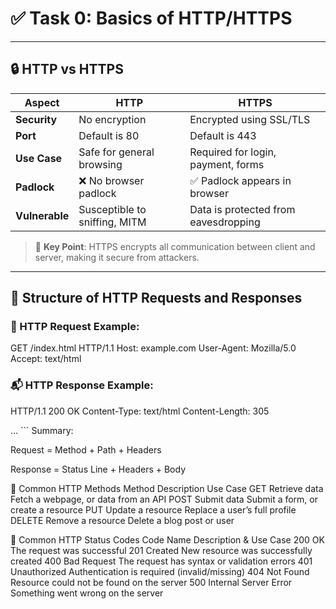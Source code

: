 # ✅ Task 0: Basics of HTTP/HTTPS

---

## 🔒 HTTP vs HTTPS

| Aspect        | HTTP                              | HTTPS                                |
|---------------|-----------------------------------|---------------------------------------|
| **Security**  | No encryption                     | Encrypted using SSL/TLS              |
| **Port**      | Default is 80                     | Default is 443                       |
| **Use Case**  | Safe for general browsing         | Required for login, payment, forms   |
| **Padlock**   | ❌ No browser padlock              | ✅ Padlock appears in browser         |
| **Vulnerable**| Susceptible to sniffing, MITM     | Data is protected from eavesdropping |

> 🔑 **Key Point**: HTTPS encrypts all communication between client and server, making it secure from attackers.

---

## 🔁 Structure of HTTP Requests and Responses

### 📨 HTTP Request Example:

GET /index.html HTTP/1.1
Host: example.com
User-Agent: Mozilla/5.0
Accept: text/html


### 📬 HTTP Response Example:

HTTP/1.1 200 OK
Content-Type: text/html
Content-Length: 305

<html> ... </html> ```
Summary:

Request = Method + Path + Headers

Response = Status Line + Headers + Body


🔧 Common HTTP Methods
Method	Description	Use Case
GET	Retrieve data	Fetch a webpage, or data from an API
POST	Submit data	Submit a form, or create a resource
PUT	Update a resource	Replace a user’s full profile
DELETE	Remove a resource	Delete a blog post or user


📡 Common HTTP Status Codes
Code	Name	Description & Use Case
200	OK	The request was successful
201	Created	New resource was successfully created
400	Bad Request	The request has syntax or validation errors
401	Unauthorized	Authentication is required (invalid/missing)
404	Not Found	Resource could not be found on the server
500	Internal Server Error	Something went wrong on the server
